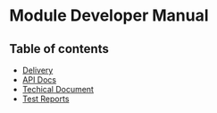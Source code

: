 # Module Developer Manual

## Table of contents
- [Delivery](./Delivery.md)
- [API Docs](https://documenter.getpostman.com/view/27004557/2s93Y5RLjZ#adbc1aa2-e979-4c65-bfe5-898533fb56c0)
- [Techical Document](./Technical-Document.pdf)
- [Test Reports](https://drive.google.com/drive/folders/1Vq_i5wke7YJqLdJOhAUGI2FafoYXfJqp?usp=sharing)
